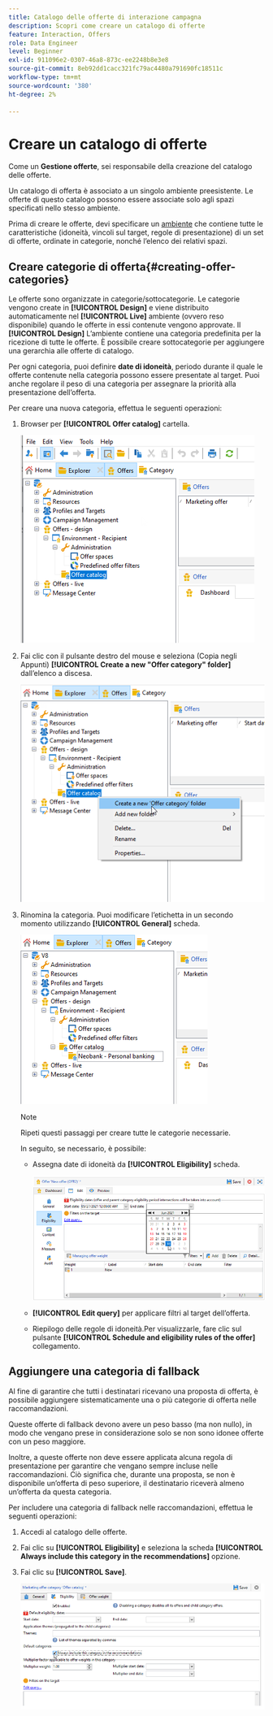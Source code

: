 ```yaml
---
title: Catalogo delle offerte di interazione campagna
description: Scopri come creare un catalogo di offerte
feature: Interaction, Offers
role: Data Engineer
level: Beginner
exl-id: 911096e2-0307-46a8-873c-ee2248b8e3e8
source-git-commit: 8eb92dd1cacc321fc79ac4480a791690fc18511c
workflow-type: tm+mt
source-wordcount: '380'
ht-degree: 2%

---
```


# Creare un catalogo di offerte

Come un **Gestione offerte**, sei responsabile della creazione del catalogo delle offerte.

Un catalogo di offerta è associato a un singolo ambiente preesistente. Le offerte di questo catalogo possono essere associate solo agli spazi specificati nello stesso ambiente.

Prima di creare le offerte, devi specificare un [ambiente](interaction-env.md) che contiene tutte le caratteristiche (idoneità, vincoli sul target, regole di presentazione) di un set di offerte, ordinate in categorie, nonché l’elenco dei relativi spazi.

## Creare categorie di offerta{#creating-offer-categories}

Le offerte sono organizzate in categorie/sottocategorie. Le categorie vengono create in **[!UICONTROL Design]** e viene distribuito automaticamente nel **[!UICONTROL Live]** ambiente (ovvero reso disponibile) quando le offerte in essi contenute vengono approvate. Il **[!UICONTROL Design]** L’ambiente contiene una categoria predefinita per la ricezione di tutte le offerte. È possibile creare sottocategorie per aggiungere una gerarchia alle offerte di catalogo.

Per ogni categoria, puoi definire **date di idoneità**, periodo durante il quale le offerte contenute nella categoria possono essere presentate al target. Puoi anche regolare il peso di una categoria per assegnare la priorità alla presentazione dell’offerta.

Per creare una nuova categoria, effettua le seguenti operazioni:

1. Browser per **[!UICONTROL Offer catalog]** cartella.

   ![](assets/offer_cat_create_001.png)

1. Fai clic con il pulsante destro del mouse e seleziona (Copia negli Appunti) **[!UICONTROL Create a new "Offer category" folder]** dall’elenco a discesa.

   ![](assets/offer_cat_create_002.png)

1. Rinomina la categoria. Puoi modificare l’etichetta in un secondo momento utilizzando **[!UICONTROL General]** scheda.

   ![](assets/offer_cat_create_003.png)

   >[!NOTE]
   >
   >Ripeti questi passaggi per creare tutte le categorie necessarie.

   In seguito, se necessario, è possibile:

   * Assegna date di idoneità da **[!UICONTROL Eligibility]** scheda.

     ![](assets/offer_cat_create_004.png)

   * **[!UICONTROL Edit query]** per applicare filtri al target dell’offerta.

   * Riepilogo delle regole di idoneità.Per visualizzarle, fare clic sul pulsante **[!UICONTROL Schedule and eligibility rules of the offer]** collegamento.

## Aggiungere una categoria di fallback

Al fine di garantire che tutti i destinatari ricevano una proposta di offerta, è possibile aggiungere sistematicamente una o più categorie di offerta nelle raccomandazioni.

Queste offerte di fallback devono avere un peso basso (ma non nullo), in modo che vengano prese in considerazione solo se non sono idonee offerte con un peso maggiore.

Inoltre, a queste offerte non deve essere applicata alcuna regola di presentazione per garantire che vengano sempre incluse nelle raccomandazioni. Ciò significa che, durante una proposta, se non è disponibile un’offerta di peso superiore, il destinatario riceverà almeno un’offerta da questa categoria.

Per includere una categoria di fallback nelle raccomandazioni, effettua le seguenti operazioni:

1. Accedi al catalogo delle offerte.
1. Fai clic su **[!UICONTROL Eligibility]** e seleziona la scheda **[!UICONTROL Always include this category in the recommendations]** opzione.
1. Fai clic su **[!UICONTROL Save]**.

   ![](assets/offer_cat_default_001.png)
